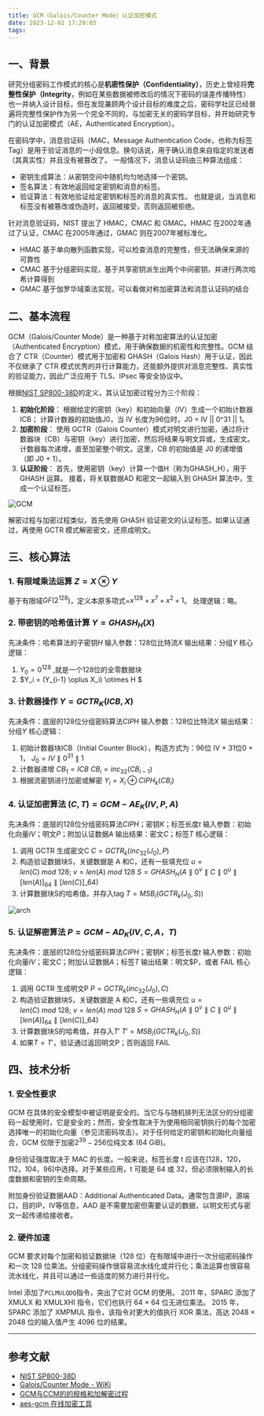 ```yaml
---
title: GCM（Galois/Counter Mode）认证加密模式
date: 2023-12-02 17:29:03
tags:
---
```


## 一、背景

研究分组密码工作模式的核心是**机密性保护（Confidentiality）**，历史上曾经将**完整性保护（Integrity**，例如在某些数据被修改后的情况下密码的误差传播特性）也一并纳入设计目标，但在发现兼顾两个设计目标的难度之后，密码学社区已经普遍将完整性保护作为另一个完全不同的，与加密无关的密码学目标，并开始研究专门的认证加密模式（AE，Authenticated Encryption）。

在密码学中，消息验证码（MAC，Message Authentication Code，也称为标签Tag）是用于验证消息的一小段信息。换句话说，用于确认消息来自指定的发送者（其真实性）并且没有被篡改了。
一般情况下，消息认证码由三种算法组成：

- 密钥生成算法：从密钥空间中随机均匀地选择一个密钥。
- 签名算法：有效地返回给定密钥和消息的标签。
- 验证算法：有效地验证给定密钥和标签的消息的真实性。 也就是说，当消息和标签没有被篡改或伪造时，返回被接受，否则返回被拒绝。

针对消息验证码，NIST 提出了 HMAC，CMAC 和 GMAC。HMAC 在2002年通过了认证，CMAC 在2005年通过，GMAC 则在2007年被标准化。

- HMAC 基于单向散列函数实现，可以检查消息的完整性，但无法确保来源的可靠性
- CMAC 基于分组密码实现，基于共享密钥派生出两个中间密钥，并进行两次哈希计算得到
- GMAC 基于伽罗华域乘法实现，可以看做对称加密算法和消息认证码的结合

## 二、基本流程

GCM（Galois/Counter Mode）是一种基于对称加密算法的认证加密（Authenticated Encryption）模式，用于确保数据的机密性和完整性。GCM 结合了 CTR（Counter）模式用于加密和 GHASH（Galois Hash）用于认证，因此不仅继承了 CTR 模式优秀的并行计算能力，还能额外提供对消息完整性、真实性的验证能力，因此广泛应用于 TLS、IPsec 等安全协议中。

根据[NIST SP800-38D](nistspecialpublication800-38d.pdf)的定义，其认证加密过程分为三个阶段：

1. **初始化阶段**：
    根据给定的密钥（key）和初始向量（IV）生成一个初始计数器 ICB；
    计算计数器的初始值J0，当 IV 长度为96位时，J0 = IV || 0^31 || 1。
2. **加密阶段**：
    使用 GCTR（Galois Counter）模式对明文进行加密，通过将计数器块（CB）与密钥（key）进行加密，然后将结果与明文异或，生成密文。
    计数器每次递增，直至加密整个明文。这里，CB 的初始值是 J0 的递增值（即 J0 + 1）。
3. **认证阶段**：
    首先，使用密钥（key）计算一个值H（称为GHASH_H），用于 GHASH 运算。
    接着，将关联数据AD 和密文一起输入到 GHASH 算法中，生成一个认证标签。

![GCM](GCM.png)

解密过程与加密过程类似，首先使用 GHASH 验证密文的认证标签。如果认证通过，再使用 GCTR 模式解密密文，还原成明文。

## 三、核心算法

### 1. 有限域乘法运算 $Z=X \otimes Y$

基于有限域$GF(2^{128})$，定义本原多项式=$x^{128}+x^7+x^2+1$。
处理逻辑：略。

### 2. 带密钥的哈希值计算 $Y=GHASH_H(X)$

先决条件：哈希算法的子密钥$H$
输入参数：128位比特流$X$
输出结果：分组$Y$
核心逻辑：

1. $Y_0=0^{128}$ ,就是一个128位的全零数据块
2. $Y_i = (Y_{i-1} \oplus X_i) \otimes H $

### 3. 计数器操作 $Y=GCTR_K(ICB,X)$

先决条件：底层的128位分组密码算法$CIPH$
输入参数：128位比特流$X$
输出结果：分组$Y$
核心逻辑：

1. 初始计数器块ICB（Initial Counter Block），构造方式为：96位 IV + 31位0 + 1，
   $J_0 = IV \parallel 0^{31} \parallel 1$
2. 计数器递增
    $CB_1=ICB$
    $CB_i=inc_{32}(CB_{i-1})$
3. 根据流密钥进行加密或解密
    $Y_i= X_i \oplus CIPH_k(CB_i)$

### 4. 认证加密算法 $(C,T)=GCM-AE_K(IV,P,A)$

先决条件：底层的128位分组密码算法$CIPH$；密钥$K$；标签长度$t$
输入参数：初始化向量$IV$；明文$P$；附加认证数据$A$
输出结果：密文$C$；标签$T$
核心逻辑：

1. 调用 GCTR 生成密文C
    $C = GCTR_k(inc_{32}(J_0),P)$
2. 构造验证数据块S，关键数据是 A 和C，还有一些填充位
    $u = len(C) \ mod\ 128;\ v = len(A) \ mod\ 128$
    $S = GHASH_H(A \parallel 0^v \parallel C \parallel 0^u \parallel [len(A)]_{64} \parallel [len(C)]\_{64})$
3. 计算数据块S的哈希值，并存入tag
    $T = MSB_i(GCTR_k(J_0,S))$

![arch](arch.png)

### 5. 认证解密算法 $P=GCM-AD_K(IV,C,A，T)$

先决条件：底层的128位分组密码算法$CIPH$；密钥$K$；标签长度$t$
输入参数：初始化向量$IV$；密文$C$；附加认证数据$A$；标签$T$
输出结果：明文$P，或者 FAIL
核心逻辑：

1. 调用 GCTR 生成明文P
    $P = GCTR_k(inc_{32}(J_0),C)$
2. 构造验证数据块S，关键数据是 A 和C，还有一些填充位
    $u = len(C) \ mod\ 128;\ v = len(A) \ mod\ 128$
    $S = GHASH_H(A \parallel 0^v \parallel C \parallel 0^u \parallel [len(A)]_{64} \parallel [len(C)]\_{64})$
3. 计算数据块S的哈希值，并存入$T'$
    $T' = MSB_i(GCTR_k(J_0,S))$
4. 如果$T = T'$，验证通过返回明文P；否则返回 FAIL

## 四、技术分析

### 1. 安全性要求

GCM 在具体的安全模型中被证明是安全的。当它与与随机排列无法区分的分组密码一起使用时，它是安全的；然而，安全性取决于为使用相同密钥执行的每个加密选择唯一的初始化向量（参见流密码攻击）。对于任何给定的密钥和初始化向量组合，GCM 仅限于加密$2^{39}−256$位纯文本 (64 GiB)。

身份验证强度取决于 MAC 的长度。一般来说，标签长度 t 应该在[128，120，112，104，96]中选择。对于某些应用，t 可能是 64 或 32，但必须限制输入的长度数据和密钥的生命周期。

附加身份验证数据AAD：Additional Authenticated Data。通常包含源IP，源端口，目的IP，IV等信息，AAD 是不需要加密但需要认证的数据，以明文形式与密文一起传递给接收者。

### 2. 硬件加速

GCM 要求对每个加密和验证数据块（128 位）在有限域中进行一次分组密码操作和一次 128 位乘法。分组密码操作很容易流水线化或并行化；乘法运算也很容易流水线化，并且可以通过一些适度的努力进行并行化。

Intel 添加了`PCLMULQDQ`指令，突出了它对 GCM 的使用。
2011 年，SPARC 添加了 XMULX 和 XMULXHI 指令，它们也执行 64 × 64 位无进位乘法。
2015 年，SPARC 添加了 XMPMUL 指令，该指令对更大的值执行 XOR 乘法，高达 2048 × 2048 位的输入值产生 4096 位的结果。

---

## 参考文献

- [NIST SP800-38D](nistspecialpublication800-38d.pdf)
- [Galois/Counter Mode - WiKi](https://en.wikipedia.org/wiki/Galois/Counter_Mode)
- [GCM与CCM的的规格和加解密过程](https://blog.csdn.net/Chahot/article/details/130407149)
- [aes-gcm 在线加密工具](https://const.net.cn/tool/aes/aes-gcm/)
